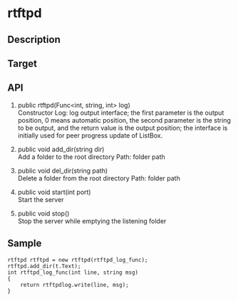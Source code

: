 # rtftpd

## Description

## Target

## API
1. public rtftpd(Func<int, string, int> log)  
Constructor
Log: log output interface; the first parameter is the output position, 0 means automatic position, the second parameter is the string to be output, and the return value is the output position; the interface is initially used for peer progress update of ListBox.

2. public void add_dir(string dir)  
Add a folder to the root directory
Path: folder path

3. public void del_dir(string path)  
Delete a folder from the root directory
Path: folder path

4. public void start(int port)  
Start the server

5. public void stop()  
Stop the server while emptying the listening folder

## Sample
```
rtftpd rtftpd = new rtftpd(rtftpd_log_func);
rtftpd.add_dir(t.Text);
int rtftpd_log_func(int line, string msg)
{
    return rtftpdlog.write(line, msg);
}
```
